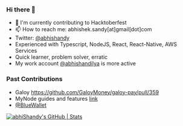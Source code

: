 ### Hi there 👋

- 👷 I'm currently contributing to Hacktoberfest
- 📫 How to reach me: abhishek.sandy[at]gmail[dot]com
- Twitter: [@abhishandy](https://twitter.com/abhiShandy)
- Experienced with Typescript, NodeJS, React, React-Native, AWS Services
- Quick learner, problem solver, erratic
- My work account [@abhishandilya](https://github.com/abhishandilya) is more active

### Past Contributions
- Galoy https://github.com/GaloyMoney/galoy-pay/pull/359
- MyNode guides and features [link](https://github.com/mynodebtc/mynode/blob/master/doc/bounties.md)
- [@BlueWallet](https://github.com/BlueWallet/BlueWallet)


[![abhiShandy's GitHub | Stats](https://stats.quine.sh/abhiShandy/github?theme=dark)](https://quine.sh?utm_source=widgets&utm_campaign=abhiShandy)
